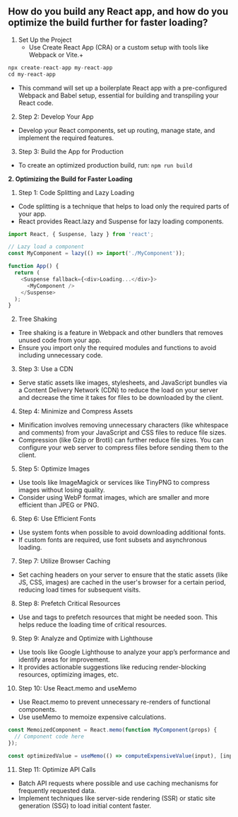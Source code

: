 ## How do you build any React app, and how do you optimize the build further for faster loading?

1. Set Up the Project
   - Use Create React App (CRA) or a custom setup with tools like Webpack or Vite.+

```js
npx create-react-app my-react-app
cd my-react-app
```

- This command will set up a boilerplate React app with a pre-configured Webpack and Babel setup, essential for building and transpiling your React code.

2. Step 2: Develop Your App


- Develop your React components, set up routing, manage state, and implement the required features.

3. Step 3: Build the App for Production

- To create an optimized production build, run:  `npm run build`

**2. Optimizing the Build for Faster Loading**

1. Step 1: Code Splitting and Lazy Loading

- Code splitting is a technique that helps to load only the required parts of your app.
- React provides React.lazy and Suspense for lazy loading components.

```js
import React, { Suspense, lazy } from 'react';

// Lazy load a component
const MyComponent = lazy(() => import('./MyComponent'));

function App() {
  return (
    <Suspense fallback={<div>Loading...</div>}>
      <MyComponent />
    </Suspense>
  );
}
```

2. Tree Shaking

- Tree shaking is a feature in Webpack and other bundlers that removes unused code from your app.
- Ensure you import only the required modules and functions to avoid including unnecessary code.

3. Step 3: Use a CDN

- Serve static assets like images, stylesheets, and JavaScript bundles via a Content Delivery Network (CDN) to reduce the load on your server and decrease the time it takes for files to be downloaded by the client.

4. Step 4: Minimize and Compress Assets

- Minification involves removing unnecessary characters (like whitespace and comments) from your JavaScript and CSS files to reduce file sizes.
- Compression (like Gzip or Brotli) can further reduce file sizes. You can configure your web server to compress files before sending them to the client.


5. Step 5: Optimize Images

- Use tools like ImageMagick or services like TinyPNG to compress images without losing quality.
- Consider using WebP format images, which are smaller and more efficient than JPEG or PNG.


6. Step 6: Use Efficient Fonts


- Use system fonts when possible to avoid downloading additional fonts.
- If custom fonts are required, use font subsets and asynchronous loading.


7. Step 7: Utilize Browser Caching


- Set caching headers on your server to ensure that the static assets (like JS, CSS, images) are cached in the user's browser for a certain period, reducing load times for subsequent visits.


8. Step 8: Prefetch Critical Resources


- Use <link rel="prefetch"> and <link rel="preload"> tags to prefetch resources that might be needed soon. This helps reduce the loading time of critical resources.


9. Step 9: Analyze and Optimize with Lighthouse


- Use tools like Google Lighthouse to analyze your app’s performance and identify areas for improvement.
- It provides actionable suggestions like reducing render-blocking resources, optimizing images, etc.

10. Step 10: Use React.memo and useMemo

- Use React.memo to prevent unnecessary re-renders of functional components.
- Use useMemo to memoize expensive calculations.



```js
const MemoizedComponent = React.memo(function MyComponent(props) {
  // Component code here
});

const optimizedValue = useMemo(() => computeExpensiveValue(input), [input]);
```

11. Step 11: Optimize API Calls


- Batch API requests where possible and use caching mechanisms for frequently requested data.
- Implement techniques like server-side rendering (SSR) or static site generation (SSG) to load initial content faster.










